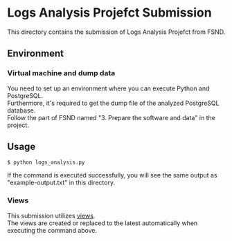 # Logs Analysis Projefct Submission
This directory contains the submission of Logs Analysis Projefct from FSND.

## Environment
### Virtual machine and dump data
You need to set up an environment where you can execute Python and PostgreSQL.  
Furthermore, it's required to get the dump file of the analyzed PostgreSQL database.  
Follow the part of FSND named "3. Prepare the software and data" in the project.

## Usage
```
$ python logs_analysis.py
```

If the command is executed successfully, you will see the same output as "example-output.txt" in this directory.

### Views
This submission utilizes [views](https://www.postgresql.org/docs/current/static/sql-createview.html).  
The views are created or replaced to the latest automatically when executing the command above.

